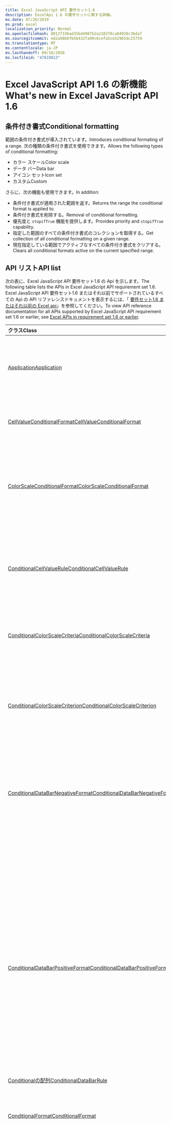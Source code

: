 ```yaml
---
title: Excel JavaScript API 要件セット1.6
description: ExcelApi 1.6 の要件セットに関する詳細。
ms.date: 07/26/2019
ms.prod: excel
localization_priority: Normal
ms.openlocfilehash: 88127336ad35bd498fb2a2102f8ca84928c3bdaf
ms.sourcegitcommit: ed2a98b6fb5b432fa99c6cefa5ce52965dc25759
ms.translationtype: MT
ms.contentlocale: ja-JP
ms.lasthandoff: 09/16/2020
ms.locfileid: "47819813"
---
```

# <a name="whats-new-in-excel-javascript-api-16"></a><span data-ttu-id="bd00e-103">Excel JavaScript API 1.6 の新機能</span><span class="sxs-lookup"><span data-stu-id="bd00e-103">What's new in Excel JavaScript API 1.6</span></span>

## <a name="conditional-formatting"></a><span data-ttu-id="bd00e-104">条件付き書式</span><span class="sxs-lookup"><span data-stu-id="bd00e-104">Conditional formatting</span></span>

<span data-ttu-id="bd00e-105">範囲の条件付き書式が導入されています。</span><span class="sxs-lookup"><span data-stu-id="bd00e-105">Introduces conditional formating of a range.</span></span> <span data-ttu-id="bd00e-106">次の種類の条件付き書式を使用できます。</span><span class="sxs-lookup"><span data-stu-id="bd00e-106">Allows the following types of conditional formatting:</span></span>

* <span data-ttu-id="bd00e-107">カラー スケール</span><span class="sxs-lookup"><span data-stu-id="bd00e-107">Color scale</span></span>
* <span data-ttu-id="bd00e-108">データ バー</span><span class="sxs-lookup"><span data-stu-id="bd00e-108">Data bar</span></span>
* <span data-ttu-id="bd00e-109">アイコン セット</span><span class="sxs-lookup"><span data-stu-id="bd00e-109">Icon set</span></span>
* <span data-ttu-id="bd00e-110">カスタム</span><span class="sxs-lookup"><span data-stu-id="bd00e-110">Custom</span></span>

<span data-ttu-id="bd00e-111">さらに、次の機能も使用できます。</span><span class="sxs-lookup"><span data-stu-id="bd00e-111">In addition:</span></span>

* <span data-ttu-id="bd00e-112">条件付き書式が適用された範囲を返す。</span><span class="sxs-lookup"><span data-stu-id="bd00e-112">Returns the range the conditional format is applied to.</span></span>
* <span data-ttu-id="bd00e-113">条件付き書式を削除する。</span><span class="sxs-lookup"><span data-stu-id="bd00e-113">Removal of conditional formatting.</span></span>
* <span data-ttu-id="bd00e-114">優先度と `stopifTrue` 機能を提供します。</span><span class="sxs-lookup"><span data-stu-id="bd00e-114">Provides priority and `stopifTrue` capability.</span></span>
* <span data-ttu-id="bd00e-115">指定した範囲のすべての条件付き書式のコレクションを取得する。</span><span class="sxs-lookup"><span data-stu-id="bd00e-115">Get collection of all conditional formatting on a given range.</span></span>
* <span data-ttu-id="bd00e-116">現在指定している範囲でアクティブなすべての条件付き書式をクリアする。</span><span class="sxs-lookup"><span data-stu-id="bd00e-116">Clears all conditional formats active on the current specified range.</span></span>

## <a name="api-list"></a><span data-ttu-id="bd00e-117">API リスト</span><span class="sxs-lookup"><span data-stu-id="bd00e-117">API list</span></span>

<span data-ttu-id="bd00e-118">次の表に、Excel JavaScript API 要件セット1.6 の Api を示します。</span><span class="sxs-lookup"><span data-stu-id="bd00e-118">The following table lists the APIs in Excel JavaScript API requirement set 1.6.</span></span> <span data-ttu-id="bd00e-119">Excel JavaScript API 要件セット1.6 またはそれ以前でサポートされているすべての Api の API リファレンスドキュメントを表示するには、「 [要件セット1.6 またはそれ以前の Excel api](/javascript/api/excel?view=excel-js-1.6&preserve-view=true)」を参照してください。</span><span class="sxs-lookup"><span data-stu-id="bd00e-119">To view API reference documentation for all APIs supported by Excel JavaScript API requirement set 1.6 or earlier, see [Excel APIs in requirement set 1.6 or earlier](/javascript/api/excel?view=excel-js-1.6&preserve-view=true).</span></span>

| <span data-ttu-id="bd00e-120">クラス</span><span class="sxs-lookup"><span data-stu-id="bd00e-120">Class</span></span> | <span data-ttu-id="bd00e-121">フィールド</span><span class="sxs-lookup"><span data-stu-id="bd00e-121">Fields</span></span> | <span data-ttu-id="bd00e-122">説明</span><span class="sxs-lookup"><span data-stu-id="bd00e-122">Description</span></span> |
|:---|:---|:---|
|[<span data-ttu-id="bd00e-123">Application</span><span class="sxs-lookup"><span data-stu-id="bd00e-123">Application</span></span>](/javascript/api/excel/excel.application)|[<span data-ttu-id="bd00e-124">suspendApiCalculationUntilNextSync()</span><span class="sxs-lookup"><span data-stu-id="bd00e-124">suspendApiCalculationUntilNextSync()</span></span>](/javascript/api/excel/excel.application#suspendapicalculationuntilnextsync--)|<span data-ttu-id="bd00e-p103">次の "context.sync()" が呼び出されるまで、計算を中断します。設定されると、依存関係が確実に伝達されるようにブックを再計算するのは開発者の責任です。</span><span class="sxs-lookup"><span data-stu-id="bd00e-p103">Suspends calculation until the next "context.sync()" is called. Once set, it is the developer's responsibility to re-calc the workbook, to ensure that any dependencies are propagated.</span></span>|
|[<span data-ttu-id="bd00e-127">CellValueConditionalFormat</span><span class="sxs-lookup"><span data-stu-id="bd00e-127">CellValueConditionalFormat</span></span>](/javascript/api/excel/excel.cellvalueconditionalformat)|[<span data-ttu-id="bd00e-128">format</span><span class="sxs-lookup"><span data-stu-id="bd00e-128">format</span></span>](/javascript/api/excel/excel.cellvalueconditionalformat#format)|<span data-ttu-id="bd00e-129">書式設定オブジェクトを返し、条件付き書式のフォント、塗りつぶし、罫線などのプロパティをカプセル化します。</span><span class="sxs-lookup"><span data-stu-id="bd00e-129">Returns a format object, encapsulating the conditional formats font, fill, borders, and other properties.</span></span>|
||[<span data-ttu-id="bd00e-130">除外</span><span class="sxs-lookup"><span data-stu-id="bd00e-130">rule</span></span>](/javascript/api/excel/excel.cellvalueconditionalformat#rule)|<span data-ttu-id="bd00e-131">この条件付き書式の Rule オブジェクトを表します。</span><span class="sxs-lookup"><span data-stu-id="bd00e-131">Represents the Rule object on this conditional format.</span></span>|
|[<span data-ttu-id="bd00e-132">ColorScaleConditionalFormat</span><span class="sxs-lookup"><span data-stu-id="bd00e-132">ColorScaleConditionalFormat</span></span>](/javascript/api/excel/excel.colorscaleconditionalformat)|[<span data-ttu-id="bd00e-133">criteria</span><span class="sxs-lookup"><span data-stu-id="bd00e-133">criteria</span></span>](/javascript/api/excel/excel.colorscaleconditionalformat#criteria)|<span data-ttu-id="bd00e-134">カラースケールの基準。</span><span class="sxs-lookup"><span data-stu-id="bd00e-134">The criteria of the color scale.</span></span> <span data-ttu-id="bd00e-135">2ポイントのカラースケールを使用している場合、中点はオプションです。</span><span class="sxs-lookup"><span data-stu-id="bd00e-135">Midpoint is optional when using a two point color scale.</span></span>|
||[<span data-ttu-id="bd00e-136">threeColorScale</span><span class="sxs-lookup"><span data-stu-id="bd00e-136">threeColorScale</span></span>](/javascript/api/excel/excel.colorscaleconditionalformat#threecolorscale)|<span data-ttu-id="bd00e-137">True の場合、カラースケールには3つのポイント (最小、中点、最大) が設定されます。それ以外の場合は、2つ (最小、最大) が設定されます。</span><span class="sxs-lookup"><span data-stu-id="bd00e-137">If true the color scale will have three points (minimum, midpoint, maximum), otherwise it will have two (minimum, maximum).</span></span>|
|[<span data-ttu-id="bd00e-138">ConditionalCellValueRule</span><span class="sxs-lookup"><span data-stu-id="bd00e-138">ConditionalCellValueRule</span></span>](/javascript/api/excel/excel.conditionalcellvaluerule)|[<span data-ttu-id="bd00e-139">formula1</span><span class="sxs-lookup"><span data-stu-id="bd00e-139">formula1</span></span>](/javascript/api/excel/excel.conditionalcellvaluerule#formula1)|<span data-ttu-id="bd00e-140">条件付き書式ルールを評価するために必要な場合、数式。</span><span class="sxs-lookup"><span data-stu-id="bd00e-140">The formula, if required, to evaluate the conditional format rule on.</span></span>|
||[<span data-ttu-id="bd00e-141">formula2</span><span class="sxs-lookup"><span data-stu-id="bd00e-141">formula2</span></span>](/javascript/api/excel/excel.conditionalcellvaluerule#formula2)|<span data-ttu-id="bd00e-142">条件付き書式ルールを評価するために必要な場合、数式。</span><span class="sxs-lookup"><span data-stu-id="bd00e-142">The formula, if required, to evaluate the conditional format rule on.</span></span>|
||[<span data-ttu-id="bd00e-143">operator</span><span class="sxs-lookup"><span data-stu-id="bd00e-143">operator</span></span>](/javascript/api/excel/excel.conditionalcellvaluerule#operator)|<span data-ttu-id="bd00e-144">テキスト条件付き書式の演算子を指定します。</span><span class="sxs-lookup"><span data-stu-id="bd00e-144">The operator of the text conditional format.</span></span>|
|[<span data-ttu-id="bd00e-145">ConditionalColorScaleCriteria</span><span class="sxs-lookup"><span data-stu-id="bd00e-145">ConditionalColorScaleCriteria</span></span>](/javascript/api/excel/excel.conditionalcolorscalecriteria)|[<span data-ttu-id="bd00e-146">maximum</span><span class="sxs-lookup"><span data-stu-id="bd00e-146">maximum</span></span>](/javascript/api/excel/excel.conditionalcolorscalecriteria#maximum)|<span data-ttu-id="bd00e-147">最大ポイントのカラー スケール条件。</span><span class="sxs-lookup"><span data-stu-id="bd00e-147">The maximum point Color Scale Criterion.</span></span>|
||[<span data-ttu-id="bd00e-148">地点</span><span class="sxs-lookup"><span data-stu-id="bd00e-148">midpoint</span></span>](/javascript/api/excel/excel.conditionalcolorscalecriteria#midpoint)|<span data-ttu-id="bd00e-149">カラー スケールが 3 色スケールの場合のカラー スケール条件の中間値。</span><span class="sxs-lookup"><span data-stu-id="bd00e-149">The midpoint Color Scale Criterion if the color scale is a 3-color scale.</span></span>|
||[<span data-ttu-id="bd00e-150">minimum</span><span class="sxs-lookup"><span data-stu-id="bd00e-150">minimum</span></span>](/javascript/api/excel/excel.conditionalcolorscalecriteria#minimum)|<span data-ttu-id="bd00e-151">最小ポイントのカラー スケール条件。</span><span class="sxs-lookup"><span data-stu-id="bd00e-151">The minimum point Color Scale Criterion.</span></span>|
|[<span data-ttu-id="bd00e-152">ConditionalColorScaleCriterion</span><span class="sxs-lookup"><span data-stu-id="bd00e-152">ConditionalColorScaleCriterion</span></span>](/javascript/api/excel/excel.conditionalcolorscalecriterion)|[<span data-ttu-id="bd00e-153">color</span><span class="sxs-lookup"><span data-stu-id="bd00e-153">color</span></span>](/javascript/api/excel/excel.conditionalcolorscalecriterion#color)|<span data-ttu-id="bd00e-154">色スケールの色を表す HTML カラーコード。</span><span class="sxs-lookup"><span data-stu-id="bd00e-154">HTML color code representation of the color scale color.</span></span> <span data-ttu-id="bd00e-155">例:</span><span class="sxs-lookup"><span data-stu-id="bd00e-155">E.g.</span></span> <span data-ttu-id="bd00e-156">#FF0000 は赤を表します。</span><span class="sxs-lookup"><span data-stu-id="bd00e-156">#FF0000 represents Red.</span></span>|
||[<span data-ttu-id="bd00e-157">formula</span><span class="sxs-lookup"><span data-stu-id="bd00e-157">formula</span></span>](/javascript/api/excel/excel.conditionalcolorscalecriterion#formula)|<span data-ttu-id="bd00e-158">数値、数式、(型が LowestValue の場合は) null。</span><span class="sxs-lookup"><span data-stu-id="bd00e-158">A number, a formula, or null (if Type is LowestValue).</span></span>|
||[<span data-ttu-id="bd00e-159">type</span><span class="sxs-lookup"><span data-stu-id="bd00e-159">type</span></span>](/javascript/api/excel/excel.conditionalcolorscalecriterion#type)|<span data-ttu-id="bd00e-160">条件式の基準となる条件式を指定します。</span><span class="sxs-lookup"><span data-stu-id="bd00e-160">What the criterion conditional formula should be based on.</span></span>|
|[<span data-ttu-id="bd00e-161">ConditionalDataBarNegativeFormat</span><span class="sxs-lookup"><span data-stu-id="bd00e-161">ConditionalDataBarNegativeFormat</span></span>](/javascript/api/excel/excel.conditionaldatabarnegativeformat)|[<span data-ttu-id="bd00e-162">borderColor</span><span class="sxs-lookup"><span data-stu-id="bd00e-162">borderColor</span></span>](/javascript/api/excel/excel.conditionaldatabarnegativeformat#bordercolor)|<span data-ttu-id="bd00e-163">枠線の色を表す HTML カラー コード。形式は #RRGGBB (例: "FFA500")、または名前付きの HTML 色 (例: "オレンジ") です。</span><span class="sxs-lookup"><span data-stu-id="bd00e-163">HTML color code representing the color of the border line, of the form #RRGGBB (e.g. "FFA500") or as a named HTML color (e.g. "orange").</span></span>|
||[<span data-ttu-id="bd00e-164">fillColor</span><span class="sxs-lookup"><span data-stu-id="bd00e-164">fillColor</span></span>](/javascript/api/excel/excel.conditionaldatabarnegativeformat#fillcolor)|<span data-ttu-id="bd00e-165">塗りつぶしの色を表す HTML カラー コード。#RRGGBB 形式 (例: "FFA500")、または名前付きの HTML 色 (例: "orange") として示されます。</span><span class="sxs-lookup"><span data-stu-id="bd00e-165">HTML color code representing the fill color, of the form #RRGGBB (e.g. "FFA500") or as a named HTML color (e.g. "orange").</span></span>|
||[<span data-ttu-id="bd00e-166">matchPositiveBorderColor</span><span class="sxs-lookup"><span data-stu-id="bd00e-166">matchPositiveBorderColor</span></span>](/javascript/api/excel/excel.conditionaldatabarnegativeformat#matchpositivebordercolor)|<span data-ttu-id="bd00e-167">負の DataBar に正の DataBar と同じ枠線の色があるかどうかを表すブール値。</span><span class="sxs-lookup"><span data-stu-id="bd00e-167">Boolean representation of whether or not the negative DataBar has the same border color as the positive DataBar.</span></span>|
||[<span data-ttu-id="bd00e-168">matchPositiveFillColor</span><span class="sxs-lookup"><span data-stu-id="bd00e-168">matchPositiveFillColor</span></span>](/javascript/api/excel/excel.conditionaldatabarnegativeformat#matchpositivefillcolor)|<span data-ttu-id="bd00e-169">負の DataBar に正の DataBar と同じ塗りつぶしの色があるかどうかを表すブール値。</span><span class="sxs-lookup"><span data-stu-id="bd00e-169">Boolean representation of whether or not the negative DataBar has the same fill color as the positive DataBar.</span></span>|
|[<span data-ttu-id="bd00e-170">ConditionalDataBarPositiveFormat</span><span class="sxs-lookup"><span data-stu-id="bd00e-170">ConditionalDataBarPositiveFormat</span></span>](/javascript/api/excel/excel.conditionaldatabarpositiveformat)|[<span data-ttu-id="bd00e-171">borderColor</span><span class="sxs-lookup"><span data-stu-id="bd00e-171">borderColor</span></span>](/javascript/api/excel/excel.conditionaldatabarpositiveformat#bordercolor)|<span data-ttu-id="bd00e-172">枠線の色を表す HTML カラー コード。形式は #RRGGBB (例: "FFA500")、または名前付きの HTML 色 (例: "オレンジ") です。</span><span class="sxs-lookup"><span data-stu-id="bd00e-172">HTML color code representing the color of the border line, of the form #RRGGBB (e.g. "FFA500") or as a named HTML color (e.g. "orange").</span></span>|
||[<span data-ttu-id="bd00e-173">fillColor</span><span class="sxs-lookup"><span data-stu-id="bd00e-173">fillColor</span></span>](/javascript/api/excel/excel.conditionaldatabarpositiveformat#fillcolor)|<span data-ttu-id="bd00e-174">塗りつぶしの色を表す HTML カラー コード。#RRGGBB 形式 (例: "FFA500")、または名前付きの HTML 色 (例: "orange") として示されます。</span><span class="sxs-lookup"><span data-stu-id="bd00e-174">HTML color code representing the fill color, of the form #RRGGBB (e.g. "FFA500") or as a named HTML color (e.g. "orange").</span></span>|
||[<span data-ttu-id="bd00e-175">gradientFill</span><span class="sxs-lookup"><span data-stu-id="bd00e-175">gradientFill</span></span>](/javascript/api/excel/excel.conditionaldatabarpositiveformat#gradientfill)|<span data-ttu-id="bd00e-176">DataBar のグラデーションの有無を表すブール値。</span><span class="sxs-lookup"><span data-stu-id="bd00e-176">Boolean representation of whether or not the DataBar has a gradient.</span></span>|
|[<span data-ttu-id="bd00e-177">Conditionalの配列</span><span class="sxs-lookup"><span data-stu-id="bd00e-177">ConditionalDataBarRule</span></span>](/javascript/api/excel/excel.conditionaldatabarrule)|[<span data-ttu-id="bd00e-178">formula</span><span class="sxs-lookup"><span data-stu-id="bd00e-178">formula</span></span>](/javascript/api/excel/excel.conditionaldatabarrule#formula)|<span data-ttu-id="bd00e-179">databar のルールを評価するために必要な場合、数式。</span><span class="sxs-lookup"><span data-stu-id="bd00e-179">The formula, if required, to evaluate the databar rule on.</span></span>|
||[<span data-ttu-id="bd00e-180">type</span><span class="sxs-lookup"><span data-stu-id="bd00e-180">type</span></span>](/javascript/api/excel/excel.conditionaldatabarrule#type)|<span data-ttu-id="bd00e-181">Databar のルールの種類。</span><span class="sxs-lookup"><span data-stu-id="bd00e-181">The type of rule for the databar.</span></span>|
|[<span data-ttu-id="bd00e-182">ConditionalFormat</span><span class="sxs-lookup"><span data-stu-id="bd00e-182">ConditionalFormat</span></span>](/javascript/api/excel/excel.conditionalformat)|[<span data-ttu-id="bd00e-183">delete()</span><span class="sxs-lookup"><span data-stu-id="bd00e-183">delete()</span></span>](/javascript/api/excel/excel.conditionalformat#delete--)|<span data-ttu-id="bd00e-184">この条件付き書式を削除します。</span><span class="sxs-lookup"><span data-stu-id="bd00e-184">Deletes this conditional format.</span></span>|
||[<span data-ttu-id="bd00e-185">getRange()</span><span class="sxs-lookup"><span data-stu-id="bd00e-185">getRange()</span></span>](/javascript/api/excel/excel.conditionalformat#getrange--)|<span data-ttu-id="bd00e-186">条件付き書式が適用された範囲を返す。</span><span class="sxs-lookup"><span data-stu-id="bd00e-186">Returns the range the conditonal format is applied to.</span></span> <span data-ttu-id="bd00e-187">複数の範囲に条件付き書式を適用すると、エラーがスローされます。</span><span class="sxs-lookup"><span data-stu-id="bd00e-187">Throws an error if the conditional format is applied to multiple ranges.</span></span> <span data-ttu-id="bd00e-188">読み取り専用です。</span><span class="sxs-lookup"><span data-stu-id="bd00e-188">Read-only.</span></span>|
||[<span data-ttu-id="bd00e-189">getRangeOrNullObject()</span><span class="sxs-lookup"><span data-stu-id="bd00e-189">getRangeOrNullObject()</span></span>](/javascript/api/excel/excel.conditionalformat#getrangeornullobject--)|<span data-ttu-id="bd00e-190">Conditonal 書式が適用される範囲を返します。または、複数の範囲に条件付き書式が適用されている場合は、null オブジェクトを返します。</span><span class="sxs-lookup"><span data-stu-id="bd00e-190">Returns the range the conditonal format is applied to, or a null object if the conditional format is applied to multiple ranges.</span></span> <span data-ttu-id="bd00e-191">読み取り専用です。</span><span class="sxs-lookup"><span data-stu-id="bd00e-191">Read-only.</span></span>|
||[<span data-ttu-id="bd00e-192">的</span><span class="sxs-lookup"><span data-stu-id="bd00e-192">priority</span></span>](/javascript/api/excel/excel.conditionalformat#priority)|<span data-ttu-id="bd00e-193">この条件付き書式が現在存在している条件付き書式コレクション内の優先度 (またはインデックス)。</span><span class="sxs-lookup"><span data-stu-id="bd00e-193">The priority (or index) within the conditional format collection that this conditional format currently exists in.</span></span> <span data-ttu-id="bd00e-194">これも変更する</span><span class="sxs-lookup"><span data-stu-id="bd00e-194">Changing this also</span></span>|
||[<span data-ttu-id="bd00e-195">cellValue</span><span class="sxs-lookup"><span data-stu-id="bd00e-195">cellValue</span></span>](/javascript/api/excel/excel.conditionalformat#cellvalue)|<span data-ttu-id="bd00e-196">現在の条件付き書式が CellValue 型の場合は、セル値の条件付き書式プロパティを返します。</span><span class="sxs-lookup"><span data-stu-id="bd00e-196">Returns the cell value conditional format properties if the current conditional format is a CellValue type.</span></span>|
||[<span data-ttu-id="bd00e-197">cellValueOrNullObject</span><span class="sxs-lookup"><span data-stu-id="bd00e-197">cellValueOrNullObject</span></span>](/javascript/api/excel/excel.conditionalformat#cellvalueornullobject)|<span data-ttu-id="bd00e-198">現在の条件付き書式が CellValue 型の場合は、セル値の条件付き書式プロパティを返します。</span><span class="sxs-lookup"><span data-stu-id="bd00e-198">Returns the cell value conditional format properties if the current conditional format is a CellValue type.</span></span>|
||[<span data-ttu-id="bd00e-199">colorScale</span><span class="sxs-lookup"><span data-stu-id="bd00e-199">colorScale</span></span>](/javascript/api/excel/excel.conditionalformat#colorscale)|<span data-ttu-id="bd00e-200">現在の条件付き書式が ColorScale 型の場合は、ColorScale 条件付き書式プロパティを返します。</span><span class="sxs-lookup"><span data-stu-id="bd00e-200">Returns the ColorScale conditional format properties if the current conditional format is an ColorScale type.</span></span> <span data-ttu-id="bd00e-201">読み取り専用です。</span><span class="sxs-lookup"><span data-stu-id="bd00e-201">Read-only.</span></span>|
||[<span data-ttu-id="bd00e-202">colorScaleOrNullObject</span><span class="sxs-lookup"><span data-stu-id="bd00e-202">colorScaleOrNullObject</span></span>](/javascript/api/excel/excel.conditionalformat#colorscaleornullobject)|<span data-ttu-id="bd00e-203">現在の条件付き書式が ColorScale 型の場合は、ColorScale 条件付き書式プロパティを返します。</span><span class="sxs-lookup"><span data-stu-id="bd00e-203">Returns the ColorScale conditional format properties if the current conditional format is an ColorScale type.</span></span> <span data-ttu-id="bd00e-204">読み取り専用です。</span><span class="sxs-lookup"><span data-stu-id="bd00e-204">Read-only.</span></span>|
||[<span data-ttu-id="bd00e-205">配色</span><span class="sxs-lookup"><span data-stu-id="bd00e-205">custom</span></span>](/javascript/api/excel/excel.conditionalformat#custom)|<span data-ttu-id="bd00e-206">現在の条件付き書式がカスタム型の場合は、カスタムの条件付き書式プロパティを返します。</span><span class="sxs-lookup"><span data-stu-id="bd00e-206">Returns the custom conditional format properties if the current conditional format is a custom type.</span></span> <span data-ttu-id="bd00e-207">読み取り専用です。</span><span class="sxs-lookup"><span data-stu-id="bd00e-207">Read-only.</span></span>|
||[<span data-ttu-id="bd00e-208">customOrNullObject</span><span class="sxs-lookup"><span data-stu-id="bd00e-208">customOrNullObject</span></span>](/javascript/api/excel/excel.conditionalformat#customornullobject)|<span data-ttu-id="bd00e-209">現在の条件付き書式がカスタム型の場合は、カスタムの条件付き書式プロパティを返します。</span><span class="sxs-lookup"><span data-stu-id="bd00e-209">Returns the custom conditional format properties if the current conditional format is a custom type.</span></span> <span data-ttu-id="bd00e-210">読み取り専用です。</span><span class="sxs-lookup"><span data-stu-id="bd00e-210">Read-only.</span></span>|
||[<span data-ttu-id="bd00e-211">dataBar</span><span class="sxs-lookup"><span data-stu-id="bd00e-211">dataBar</span></span>](/javascript/api/excel/excel.conditionalformat#databar)|<span data-ttu-id="bd00e-212">現在の条件付き書式がデータバーの場合、データバーのプロパティを返します。</span><span class="sxs-lookup"><span data-stu-id="bd00e-212">Returns the data bar properties if the current conditional format is a data bar.</span></span> <span data-ttu-id="bd00e-213">読み取り専用です。</span><span class="sxs-lookup"><span data-stu-id="bd00e-213">Read-only.</span></span>|
||[<span data-ttu-id="bd00e-214">dataBarOrNullObject</span><span class="sxs-lookup"><span data-stu-id="bd00e-214">dataBarOrNullObject</span></span>](/javascript/api/excel/excel.conditionalformat#databarornullobject)|<span data-ttu-id="bd00e-215">現在の条件付き書式がデータバーの場合、データバーのプロパティを返します。</span><span class="sxs-lookup"><span data-stu-id="bd00e-215">Returns the data bar properties if the current conditional format is a data bar.</span></span> <span data-ttu-id="bd00e-216">読み取り専用です。</span><span class="sxs-lookup"><span data-stu-id="bd00e-216">Read-only.</span></span>|
||[<span data-ttu-id="bd00e-217">iconSet</span><span class="sxs-lookup"><span data-stu-id="bd00e-217">iconSet</span></span>](/javascript/api/excel/excel.conditionalformat#iconset)|<span data-ttu-id="bd00e-218">現在の条件付き書式が IconSet 型の場合は、IconSet 条件付き書式プロパティを返します。</span><span class="sxs-lookup"><span data-stu-id="bd00e-218">Returns the IconSet conditional format properties if the current conditional format is an IconSet type.</span></span> <span data-ttu-id="bd00e-219">読み取り専用です。</span><span class="sxs-lookup"><span data-stu-id="bd00e-219">Read-only.</span></span>|
||[<span data-ttu-id="bd00e-220">iconSetOrNullObject</span><span class="sxs-lookup"><span data-stu-id="bd00e-220">iconSetOrNullObject</span></span>](/javascript/api/excel/excel.conditionalformat#iconsetornullobject)|<span data-ttu-id="bd00e-221">現在の条件付き書式が IconSet 型の場合は、IconSet 条件付き書式プロパティを返します。</span><span class="sxs-lookup"><span data-stu-id="bd00e-221">Returns the IconSet conditional format properties if the current conditional format is an IconSet type.</span></span> <span data-ttu-id="bd00e-222">読み取り専用です。</span><span class="sxs-lookup"><span data-stu-id="bd00e-222">Read-only.</span></span>|
||[<span data-ttu-id="bd00e-223">id</span><span class="sxs-lookup"><span data-stu-id="bd00e-223">id</span></span>](/javascript/api/excel/excel.conditionalformat#id)|<span data-ttu-id="bd00e-224">現在の ConditionalFormatCollection 内での条件付き書式の優先順位。</span><span class="sxs-lookup"><span data-stu-id="bd00e-224">The Priority of the Conditional Format within the current ConditionalFormatCollection.</span></span> <span data-ttu-id="bd00e-225">読み取り専用です。</span><span class="sxs-lookup"><span data-stu-id="bd00e-225">Read-only.</span></span>|
||[<span data-ttu-id="bd00e-226">3-d</span><span class="sxs-lookup"><span data-stu-id="bd00e-226">preset</span></span>](/javascript/api/excel/excel.conditionalformat#preset)|<span data-ttu-id="bd00e-227">事前設定の条件の条件付き書式を返します。</span><span class="sxs-lookup"><span data-stu-id="bd00e-227">Returns the preset criteria conditional format.</span></span> <span data-ttu-id="bd00e-228">詳細については、「PresetCriteriaConditionalFormat」を参照してください。</span><span class="sxs-lookup"><span data-stu-id="bd00e-228">See Excel.PresetCriteriaConditionalFormat for more details.</span></span>|
||[<span data-ttu-id="bd00e-229">presetOrNullObject</span><span class="sxs-lookup"><span data-stu-id="bd00e-229">presetOrNullObject</span></span>](/javascript/api/excel/excel.conditionalformat#presetornullobject)|<span data-ttu-id="bd00e-230">事前設定の条件の条件付き書式を返します。</span><span class="sxs-lookup"><span data-stu-id="bd00e-230">Returns the preset criteria conditional format.</span></span> <span data-ttu-id="bd00e-231">詳細については、「PresetCriteriaConditionalFormat」を参照してください。</span><span class="sxs-lookup"><span data-stu-id="bd00e-231">See Excel.PresetCriteriaConditionalFormat for more details.</span></span>|
||[<span data-ttu-id="bd00e-232">textComparison</span><span class="sxs-lookup"><span data-stu-id="bd00e-232">textComparison</span></span>](/javascript/api/excel/excel.conditionalformat#textcomparison)|<span data-ttu-id="bd00e-233">現在の条件付き書式がテキスト型の場合、特定のテキスト条件付き書式プロパティを返します。</span><span class="sxs-lookup"><span data-stu-id="bd00e-233">Returns the specific text conditional format properties if the current conditional format is a text type.</span></span>|
||[<span data-ttu-id="bd00e-234">textComparisonOrNullObject</span><span class="sxs-lookup"><span data-stu-id="bd00e-234">textComparisonOrNullObject</span></span>](/javascript/api/excel/excel.conditionalformat#textcomparisonornullobject)|<span data-ttu-id="bd00e-235">現在の条件付き書式がテキスト型の場合、特定のテキスト条件付き書式プロパティを返します。</span><span class="sxs-lookup"><span data-stu-id="bd00e-235">Returns the specific text conditional format properties if the current conditional format is a text type.</span></span>|
||[<span data-ttu-id="bd00e-236">topBottom</span><span class="sxs-lookup"><span data-stu-id="bd00e-236">topBottom</span></span>](/javascript/api/excel/excel.conditionalformat#topbottom)|<span data-ttu-id="bd00e-237">現在の条件付き書式が TopBottom 型の場合、上位/下位条件付き書式プロパティを返します。</span><span class="sxs-lookup"><span data-stu-id="bd00e-237">Returns the Top/Bottom conditional format properties if the current conditional format is an TopBottom type.</span></span>|
||[<span data-ttu-id="bd00e-238">topBottomOrNullObject</span><span class="sxs-lookup"><span data-stu-id="bd00e-238">topBottomOrNullObject</span></span>](/javascript/api/excel/excel.conditionalformat#topbottomornullobject)|<span data-ttu-id="bd00e-239">現在の条件付き書式が TopBottom 型の場合、上位/下位条件付き書式プロパティを返します。</span><span class="sxs-lookup"><span data-stu-id="bd00e-239">Returns the Top/Bottom conditional format properties if the current conditional format is an TopBottom type.</span></span>|
||[<span data-ttu-id="bd00e-240">type</span><span class="sxs-lookup"><span data-stu-id="bd00e-240">type</span></span>](/javascript/api/excel/excel.conditionalformat#type)|<span data-ttu-id="bd00e-241">条件付き書式の種類を指定します。</span><span class="sxs-lookup"><span data-stu-id="bd00e-241">A type of conditional format.</span></span> <span data-ttu-id="bd00e-242">一度に設定できるのは1つだけです。</span><span class="sxs-lookup"><span data-stu-id="bd00e-242">Only one can be set at a time.</span></span> <span data-ttu-id="bd00e-243">読み取り専用です。</span><span class="sxs-lookup"><span data-stu-id="bd00e-243">Read-only.</span></span>|
||[<span data-ttu-id="bd00e-244">stopIfTrue</span><span class="sxs-lookup"><span data-stu-id="bd00e-244">stopIfTrue</span></span>](/javascript/api/excel/excel.conditionalformat#stopiftrue)|<span data-ttu-id="bd00e-245">この条件付き書式の条件が満たされた場合、優先順位の低い書式はそのセルに影響を及ぼしません。</span><span class="sxs-lookup"><span data-stu-id="bd00e-245">If the conditions of this conditional format are met, no lower-priority formats shall take effect on that cell.</span></span>|
|[<span data-ttu-id="bd00e-246">ConditionalFormatCollection</span><span class="sxs-lookup"><span data-stu-id="bd00e-246">ConditionalFormatCollection</span></span>](/javascript/api/excel/excel.conditionalformatcollection)|[<span data-ttu-id="bd00e-247">追加 (種類: ConditionalFormatType)</span><span class="sxs-lookup"><span data-stu-id="bd00e-247">add(type: Excel.ConditionalFormatType)</span></span>](/javascript/api/excel/excel.conditionalformatcollection#add-type-)|<span data-ttu-id="bd00e-248">新しい条件付き書式をコレクションの先頭/最上位の優先度に追加します。</span><span class="sxs-lookup"><span data-stu-id="bd00e-248">Adds a new conditional format to the collection at the first/top priority.</span></span>|
||[<span data-ttu-id="bd00e-249">clearAll ()</span><span class="sxs-lookup"><span data-stu-id="bd00e-249">clearAll()</span></span>](/javascript/api/excel/excel.conditionalformatcollection#clearall--)|<span data-ttu-id="bd00e-250">現在指定している範囲でアクティブなすべての条件付き書式をクリアする。</span><span class="sxs-lookup"><span data-stu-id="bd00e-250">Clears all conditional formats active on the current specified range.</span></span>|
||[<span data-ttu-id="bd00e-251">getCount()</span><span class="sxs-lookup"><span data-stu-id="bd00e-251">getCount()</span></span>](/javascript/api/excel/excel.conditionalformatcollection#getcount--)|<span data-ttu-id="bd00e-252">ブック内の条件付き書式の数を返します。</span><span class="sxs-lookup"><span data-stu-id="bd00e-252">Returns the number of conditional formats in the workbook.</span></span> <span data-ttu-id="bd00e-253">読み取り専用です。</span><span class="sxs-lookup"><span data-stu-id="bd00e-253">Read-only.</span></span>|
||[<span data-ttu-id="bd00e-254">getItem(id: string)</span><span class="sxs-lookup"><span data-stu-id="bd00e-254">getItem(id: string)</span></span>](/javascript/api/excel/excel.conditionalformatcollection#getitem-id-)|<span data-ttu-id="bd00e-255">指定された ID に対応する条件付き書式を返します。</span><span class="sxs-lookup"><span data-stu-id="bd00e-255">Returns a conditional format for the given ID.</span></span>|
||[<span data-ttu-id="bd00e-256">getItemAt(index: number)</span><span class="sxs-lookup"><span data-stu-id="bd00e-256">getItemAt(index: number)</span></span>](/javascript/api/excel/excel.conditionalformatcollection#getitemat-index-)|<span data-ttu-id="bd00e-257">指定されたインデックスに条件付き書式を返します。</span><span class="sxs-lookup"><span data-stu-id="bd00e-257">Returns a conditional format at the given index.</span></span>|
||[<span data-ttu-id="bd00e-258">items</span><span class="sxs-lookup"><span data-stu-id="bd00e-258">items</span></span>](/javascript/api/excel/excel.conditionalformatcollection#items)|<span data-ttu-id="bd00e-259">このコレクション内に読み込まれた子アイテムを取得します。</span><span class="sxs-lookup"><span data-stu-id="bd00e-259">Gets the loaded child items in this collection.</span></span>|
|[<span data-ttu-id="bd00e-260">ConditionalFormatRule</span><span class="sxs-lookup"><span data-stu-id="bd00e-260">ConditionalFormatRule</span></span>](/javascript/api/excel/excel.conditionalformatrule)|[<span data-ttu-id="bd00e-261">formula</span><span class="sxs-lookup"><span data-stu-id="bd00e-261">formula</span></span>](/javascript/api/excel/excel.conditionalformatrule#formula)|<span data-ttu-id="bd00e-262">条件付き書式ルールを評価するために必要な場合、数式。</span><span class="sxs-lookup"><span data-stu-id="bd00e-262">The formula, if required, to evaluate the conditional format rule on.</span></span>|
||[<span data-ttu-id="bd00e-263">formulaLocal</span><span class="sxs-lookup"><span data-stu-id="bd00e-263">formulaLocal</span></span>](/javascript/api/excel/excel.conditionalformatrule#formulalocal)|<span data-ttu-id="bd00e-264">ユーザーの言語で条件付き書式ルールを評価するために必要な場合、数式。</span><span class="sxs-lookup"><span data-stu-id="bd00e-264">The formula, if required, to evaluate the conditional format rule on in the user's language.</span></span>|
||[<span data-ttu-id="bd00e-265">formulaR1C1</span><span class="sxs-lookup"><span data-stu-id="bd00e-265">formulaR1C1</span></span>](/javascript/api/excel/excel.conditionalformatrule#formular1c1)|<span data-ttu-id="bd00e-266">R1C1 形式の表記法で条件付き書式ルールを評価するために必要な場合、数式。</span><span class="sxs-lookup"><span data-stu-id="bd00e-266">The formula, if required, to evaluate the conditional format rule on in R1C1-style notation.</span></span>|
|[<span data-ttu-id="bd00e-267">ConditionalIconCriterion</span><span class="sxs-lookup"><span data-stu-id="bd00e-267">ConditionalIconCriterion</span></span>](/javascript/api/excel/excel.conditionaliconcriterion)|[<span data-ttu-id="bd00e-268">customIcon</span><span class="sxs-lookup"><span data-stu-id="bd00e-268">customIcon</span></span>](/javascript/api/excel/excel.conditionaliconcriterion#customicon)|<span data-ttu-id="bd00e-269">既定の IconSet と異なる場合は現在の条件のカスタム アイコン、そうでない場合は null が返されます。</span><span class="sxs-lookup"><span data-stu-id="bd00e-269">The custom icon for the current criterion if different from the default IconSet, else null will be returned.</span></span>|
||[<span data-ttu-id="bd00e-270">formula</span><span class="sxs-lookup"><span data-stu-id="bd00e-270">formula</span></span>](/javascript/api/excel/excel.conditionaliconcriterion#formula)|<span data-ttu-id="bd00e-271">種類によっては数値または数式。</span><span class="sxs-lookup"><span data-stu-id="bd00e-271">A number or a formula depending on the type.</span></span>|
||[<span data-ttu-id="bd00e-272">operator</span><span class="sxs-lookup"><span data-stu-id="bd00e-272">operator</span></span>](/javascript/api/excel/excel.conditionaliconcriterion#operator)|<span data-ttu-id="bd00e-273">アイコンの条件付き書式のルールの種類ごとに、GreaterThan または GreaterThanOrEqual。</span><span class="sxs-lookup"><span data-stu-id="bd00e-273">GreaterThan or GreaterThanOrEqual for each of the rule type for the Icon conditional format.</span></span>|
||[<span data-ttu-id="bd00e-274">type</span><span class="sxs-lookup"><span data-stu-id="bd00e-274">type</span></span>](/javascript/api/excel/excel.conditionaliconcriterion#type)|<span data-ttu-id="bd00e-275">アイコンの条件式は次のものに基づいています。</span><span class="sxs-lookup"><span data-stu-id="bd00e-275">What the icon conditional formula should be based on.</span></span>|
|[<span data-ttu-id="bd00e-276">ConditionalPresetCriteriaRule</span><span class="sxs-lookup"><span data-stu-id="bd00e-276">ConditionalPresetCriteriaRule</span></span>](/javascript/api/excel/excel.conditionalpresetcriteriarule)|[<span data-ttu-id="bd00e-277">条件</span><span class="sxs-lookup"><span data-stu-id="bd00e-277">criterion</span></span>](/javascript/api/excel/excel.conditionalpresetcriteriarule#criterion)|<span data-ttu-id="bd00e-278">条件付き書式の条件を指定します。</span><span class="sxs-lookup"><span data-stu-id="bd00e-278">The criterion of the conditional format.</span></span>|
|[<span data-ttu-id="bd00e-279">ConditionalRangeBorder</span><span class="sxs-lookup"><span data-stu-id="bd00e-279">ConditionalRangeBorder</span></span>](/javascript/api/excel/excel.conditionalrangeborder)|[<span data-ttu-id="bd00e-280">color</span><span class="sxs-lookup"><span data-stu-id="bd00e-280">color</span></span>](/javascript/api/excel/excel.conditionalrangeborder#color)|<span data-ttu-id="bd00e-281">枠線の色を表す HTML カラー コード。形式は #RRGGBB (例: "FFA500")、または名前付きの HTML 色 (例: "オレンジ") です。</span><span class="sxs-lookup"><span data-stu-id="bd00e-281">HTML color code representing the color of the border line, of the form #RRGGBB (e.g. "FFA500") or as a named HTML color (e.g. "orange").</span></span>|
||[<span data-ttu-id="bd00e-282">sideIndex</span><span class="sxs-lookup"><span data-stu-id="bd00e-282">sideIndex</span></span>](/javascript/api/excel/excel.conditionalrangeborder#sideindex)|<span data-ttu-id="bd00e-283">罫線の特定の辺を表す定数値。</span><span class="sxs-lookup"><span data-stu-id="bd00e-283">Constant value that indicates the specific side of the border.</span></span> <span data-ttu-id="bd00e-284">詳細については、「Excel の ConditionalRangeBorderIndex」を参照してください。</span><span class="sxs-lookup"><span data-stu-id="bd00e-284">See Excel.ConditionalRangeBorderIndex for details.</span></span> <span data-ttu-id="bd00e-285">読み取り専用です。</span><span class="sxs-lookup"><span data-stu-id="bd00e-285">Read-only.</span></span>|
||[<span data-ttu-id="bd00e-286">style</span><span class="sxs-lookup"><span data-stu-id="bd00e-286">style</span></span>](/javascript/api/excel/excel.conditionalrangeborder#style)|<span data-ttu-id="bd00e-287">罫線の線スタイルを指定する、線スタイル定数のいずれか 1 つ。</span><span class="sxs-lookup"><span data-stu-id="bd00e-287">One of the constants of line style specifying the line style for the border.</span></span> <span data-ttu-id="bd00e-288">詳細については、「Excel BorderLineStyle」を参照してください。</span><span class="sxs-lookup"><span data-stu-id="bd00e-288">See Excel.BorderLineStyle for details.</span></span>|
|[<span data-ttu-id="bd00e-289">ConditionalRangeBorderCollection</span><span class="sxs-lookup"><span data-stu-id="bd00e-289">ConditionalRangeBorderCollection</span></span>](/javascript/api/excel/excel.conditionalrangebordercollection)|[<span data-ttu-id="bd00e-290">getItem (index: Excel. ConditionalRangeBorderIndex)</span><span class="sxs-lookup"><span data-stu-id="bd00e-290">getItem(index: Excel.ConditionalRangeBorderIndex)</span></span>](/javascript/api/excel/excel.conditionalrangebordercollection#getitem-index-)|<span data-ttu-id="bd00e-291">オブジェクトの名前を使用して、境界線オブジェクトを取得します。</span><span class="sxs-lookup"><span data-stu-id="bd00e-291">Gets a border object using its name.</span></span>|
||[<span data-ttu-id="bd00e-292">getItemAt(index: number)</span><span class="sxs-lookup"><span data-stu-id="bd00e-292">getItemAt(index: number)</span></span>](/javascript/api/excel/excel.conditionalrangebordercollection#getitemat-index-)|<span data-ttu-id="bd00e-293">オブジェクトのインデックスを使用して、境界線オブジェクトを取得します。</span><span class="sxs-lookup"><span data-stu-id="bd00e-293">Gets a border object using its index.</span></span>|
||[<span data-ttu-id="bd00e-294">bottom</span><span class="sxs-lookup"><span data-stu-id="bd00e-294">bottom</span></span>](/javascript/api/excel/excel.conditionalrangebordercollection#bottom)|<span data-ttu-id="bd00e-295">下罫線を取得します。</span><span class="sxs-lookup"><span data-stu-id="bd00e-295">Gets the bottom border.</span></span> <span data-ttu-id="bd00e-296">読み取り専用です。</span><span class="sxs-lookup"><span data-stu-id="bd00e-296">Read-only.</span></span>|
||[<span data-ttu-id="bd00e-297">count</span><span class="sxs-lookup"><span data-stu-id="bd00e-297">count</span></span>](/javascript/api/excel/excel.conditionalrangebordercollection#count)|<span data-ttu-id="bd00e-298">コレクションに含まれる境界線オブジェクトの数。</span><span class="sxs-lookup"><span data-stu-id="bd00e-298">Number of border objects in the collection.</span></span> <span data-ttu-id="bd00e-299">読み取り専用です。</span><span class="sxs-lookup"><span data-stu-id="bd00e-299">Read-only.</span></span>|
||[<span data-ttu-id="bd00e-300">items</span><span class="sxs-lookup"><span data-stu-id="bd00e-300">items</span></span>](/javascript/api/excel/excel.conditionalrangebordercollection#items)|<span data-ttu-id="bd00e-301">このコレクション内に読み込まれた子アイテムを取得します。</span><span class="sxs-lookup"><span data-stu-id="bd00e-301">Gets the loaded child items in this collection.</span></span>|
||[<span data-ttu-id="bd00e-302">left</span><span class="sxs-lookup"><span data-stu-id="bd00e-302">left</span></span>](/javascript/api/excel/excel.conditionalrangebordercollection#left)|<span data-ttu-id="bd00e-303">左罫線を取得します。</span><span class="sxs-lookup"><span data-stu-id="bd00e-303">Gets the left border.</span></span> <span data-ttu-id="bd00e-304">読み取り専用です。</span><span class="sxs-lookup"><span data-stu-id="bd00e-304">Read-only.</span></span>|
||[<span data-ttu-id="bd00e-305">right</span><span class="sxs-lookup"><span data-stu-id="bd00e-305">right</span></span>](/javascript/api/excel/excel.conditionalrangebordercollection#right)|<span data-ttu-id="bd00e-306">右罫線を取得します。</span><span class="sxs-lookup"><span data-stu-id="bd00e-306">Gets the right border.</span></span> <span data-ttu-id="bd00e-307">読み取り専用です。</span><span class="sxs-lookup"><span data-stu-id="bd00e-307">Read-only.</span></span>|
||[<span data-ttu-id="bd00e-308">top</span><span class="sxs-lookup"><span data-stu-id="bd00e-308">top</span></span>](/javascript/api/excel/excel.conditionalrangebordercollection#top)|<span data-ttu-id="bd00e-309">上罫線を取得します。</span><span class="sxs-lookup"><span data-stu-id="bd00e-309">Gets the top border.</span></span> <span data-ttu-id="bd00e-310">読み取り専用です。</span><span class="sxs-lookup"><span data-stu-id="bd00e-310">Read-only.</span></span>|
|[<span data-ttu-id="bd00e-311">ConditionalRangeFill</span><span class="sxs-lookup"><span data-stu-id="bd00e-311">ConditionalRangeFill</span></span>](/javascript/api/excel/excel.conditionalrangefill)|[<span data-ttu-id="bd00e-312">clear()</span><span class="sxs-lookup"><span data-stu-id="bd00e-312">clear()</span></span>](/javascript/api/excel/excel.conditionalrangefill#clear--)|<span data-ttu-id="bd00e-313">塗りつぶしをリセットします。</span><span class="sxs-lookup"><span data-stu-id="bd00e-313">Resets the fill.</span></span>|
||[<span data-ttu-id="bd00e-314">color</span><span class="sxs-lookup"><span data-stu-id="bd00e-314">color</span></span>](/javascript/api/excel/excel.conditionalrangefill#color)|<span data-ttu-id="bd00e-315">塗りつぶしの色を表す HTML カラー コード。#RRGGBB 形式 (例: "FFA500")、または名前付きの HTML 色 (例: "orange") として示されます。</span><span class="sxs-lookup"><span data-stu-id="bd00e-315">HTML color code representing the color of the fill, of the form #RRGGBB (e.g. "FFA500") or as a named HTML color (e.g. "orange").</span></span>|
|[<span data-ttu-id="bd00e-316">ConditionalRangeFont</span><span class="sxs-lookup"><span data-stu-id="bd00e-316">ConditionalRangeFont</span></span>](/javascript/api/excel/excel.conditionalrangefont)|[<span data-ttu-id="bd00e-317">bold</span><span class="sxs-lookup"><span data-stu-id="bd00e-317">bold</span></span>](/javascript/api/excel/excel.conditionalrangefont#bold)|<span data-ttu-id="bd00e-318">フォントの太字の状態を表します。</span><span class="sxs-lookup"><span data-stu-id="bd00e-318">Represents the bold status of font.</span></span>|
||[<span data-ttu-id="bd00e-319">clear()</span><span class="sxs-lookup"><span data-stu-id="bd00e-319">clear()</span></span>](/javascript/api/excel/excel.conditionalrangefont#clear--)|<span data-ttu-id="bd00e-320">フォントの書式設定をリセットします。</span><span class="sxs-lookup"><span data-stu-id="bd00e-320">Resets the font formats.</span></span>|
||[<span data-ttu-id="bd00e-321">color</span><span class="sxs-lookup"><span data-stu-id="bd00e-321">color</span></span>](/javascript/api/excel/excel.conditionalrangefont#color)|<span data-ttu-id="bd00e-322">テキストの色の HTML カラー コード表記。</span><span class="sxs-lookup"><span data-stu-id="bd00e-322">HTML color code representation of the text color.</span></span> <span data-ttu-id="bd00e-323">例:</span><span class="sxs-lookup"><span data-stu-id="bd00e-323">E.g.</span></span> <span data-ttu-id="bd00e-324">#FF0000 は赤を表します。</span><span class="sxs-lookup"><span data-stu-id="bd00e-324">#FF0000 represents Red.</span></span>|
||[<span data-ttu-id="bd00e-325">italic</span><span class="sxs-lookup"><span data-stu-id="bd00e-325">italic</span></span>](/javascript/api/excel/excel.conditionalrangefont#italic)|<span data-ttu-id="bd00e-326">フォントの斜体の状態を表します。</span><span class="sxs-lookup"><span data-stu-id="bd00e-326">Represents the italic status of the font.</span></span>|
||[<span data-ttu-id="bd00e-327">strikethrough</span><span class="sxs-lookup"><span data-stu-id="bd00e-327">strikethrough</span></span>](/javascript/api/excel/excel.conditionalrangefont#strikethrough)|<span data-ttu-id="bd00e-328">フォントの取り消し線の状態を表します。</span><span class="sxs-lookup"><span data-stu-id="bd00e-328">Represents the strikethrough status of the font.</span></span>|
||[<span data-ttu-id="bd00e-329">underline</span><span class="sxs-lookup"><span data-stu-id="bd00e-329">underline</span></span>](/javascript/api/excel/excel.conditionalrangefont#underline)|<span data-ttu-id="bd00e-330">フォントに適用する下線の種類。</span><span class="sxs-lookup"><span data-stu-id="bd00e-330">Type of underline applied to the font.</span></span> <span data-ttu-id="bd00e-331">詳細については、「Excel の Conditionalrangefont過小認識」を参照してください。</span><span class="sxs-lookup"><span data-stu-id="bd00e-331">See Excel.ConditionalRangeFontUnderlineStyle for details.</span></span>|
|[<span data-ttu-id="bd00e-332">ConditionalRangeFormat</span><span class="sxs-lookup"><span data-stu-id="bd00e-332">ConditionalRangeFormat</span></span>](/javascript/api/excel/excel.conditionalrangeformat)|[<span data-ttu-id="bd00e-333">numberFormat</span><span class="sxs-lookup"><span data-stu-id="bd00e-333">numberFormat</span></span>](/javascript/api/excel/excel.conditionalrangeformat#numberformat)|<span data-ttu-id="bd00e-334">指定された範囲の Excel の数値書式コードを表します。</span><span class="sxs-lookup"><span data-stu-id="bd00e-334">Represents Excel's number format code for the given range.</span></span> <span data-ttu-id="bd00e-335">Null が渡された場合はクリアされます。</span><span class="sxs-lookup"><span data-stu-id="bd00e-335">Cleared if null is passed in.</span></span>|
||[<span data-ttu-id="bd00e-336">borders</span><span class="sxs-lookup"><span data-stu-id="bd00e-336">borders</span></span>](/javascript/api/excel/excel.conditionalrangeformat#borders)|<span data-ttu-id="bd00e-337">条件付き書式の範囲全体に適用される border オブジェクトのコレクションです。</span><span class="sxs-lookup"><span data-stu-id="bd00e-337">Collection of border objects that apply to the overall conditional format range.</span></span> <span data-ttu-id="bd00e-338">読み取り専用です。</span><span class="sxs-lookup"><span data-stu-id="bd00e-338">Read-only.</span></span>|
||[<span data-ttu-id="bd00e-339">fill</span><span class="sxs-lookup"><span data-stu-id="bd00e-339">fill</span></span>](/javascript/api/excel/excel.conditionalrangeformat#fill)|<span data-ttu-id="bd00e-340">条件付き書式の範囲全体で定義される fill オブジェクトを返します。</span><span class="sxs-lookup"><span data-stu-id="bd00e-340">Returns the fill object defined on the overall conditional format range.</span></span> <span data-ttu-id="bd00e-341">読み取り専用です。</span><span class="sxs-lookup"><span data-stu-id="bd00e-341">Read-only.</span></span>|
||[<span data-ttu-id="bd00e-342">font</span><span class="sxs-lookup"><span data-stu-id="bd00e-342">font</span></span>](/javascript/api/excel/excel.conditionalrangeformat#font)|<span data-ttu-id="bd00e-343">条件付き書式の範囲全体で定義される font オブジェクトを返します。</span><span class="sxs-lookup"><span data-stu-id="bd00e-343">Returns the font object defined on the overall conditional format range.</span></span> <span data-ttu-id="bd00e-344">読み取り専用です。</span><span class="sxs-lookup"><span data-stu-id="bd00e-344">Read-only.</span></span>|
|[<span data-ttu-id="bd00e-345">ConditionalTextComparisonRule</span><span class="sxs-lookup"><span data-stu-id="bd00e-345">ConditionalTextComparisonRule</span></span>](/javascript/api/excel/excel.conditionaltextcomparisonrule)|[<span data-ttu-id="bd00e-346">operator</span><span class="sxs-lookup"><span data-stu-id="bd00e-346">operator</span></span>](/javascript/api/excel/excel.conditionaltextcomparisonrule#operator)|<span data-ttu-id="bd00e-347">テキスト条件付き書式の演算子を指定します。</span><span class="sxs-lookup"><span data-stu-id="bd00e-347">The operator of the text conditional format.</span></span>|
||[<span data-ttu-id="bd00e-348">text</span><span class="sxs-lookup"><span data-stu-id="bd00e-348">text</span></span>](/javascript/api/excel/excel.conditionaltextcomparisonrule#text)|<span data-ttu-id="bd00e-349">条件付き書式のテキスト値。</span><span class="sxs-lookup"><span data-stu-id="bd00e-349">The Text value of conditional format.</span></span>|
|[<span data-ttu-id="bd00e-350">ConditionalTopBottomRule</span><span class="sxs-lookup"><span data-stu-id="bd00e-350">ConditionalTopBottomRule</span></span>](/javascript/api/excel/excel.conditionaltopbottomrule)|[<span data-ttu-id="bd00e-351">Rank</span><span class="sxs-lookup"><span data-stu-id="bd00e-351">rank</span></span>](/javascript/api/excel/excel.conditionaltopbottomrule#rank)|<span data-ttu-id="bd00e-352">数値のランクに対する 1 から 1000、またはパーセントのランクに対する 1 から 100 のランク。</span><span class="sxs-lookup"><span data-stu-id="bd00e-352">The rank between 1 and 1000 for numeric ranks or 1 and 100 for percent ranks.</span></span>|
||[<span data-ttu-id="bd00e-353">type</span><span class="sxs-lookup"><span data-stu-id="bd00e-353">type</span></span>](/javascript/api/excel/excel.conditionaltopbottomrule#type)|<span data-ttu-id="bd00e-354">上位または下位のランクに基づいて値を書式設定します。</span><span class="sxs-lookup"><span data-stu-id="bd00e-354">Format values based on the top or bottom rank.</span></span>|
|[<span data-ttu-id="bd00e-355">CustomConditionalFormat</span><span class="sxs-lookup"><span data-stu-id="bd00e-355">CustomConditionalFormat</span></span>](/javascript/api/excel/excel.customconditionalformat)|[<span data-ttu-id="bd00e-356">format</span><span class="sxs-lookup"><span data-stu-id="bd00e-356">format</span></span>](/javascript/api/excel/excel.customconditionalformat#format)|<span data-ttu-id="bd00e-357">書式設定オブジェクトを返し、条件付き書式のフォント、塗りつぶし、罫線などのプロパティをカプセル化します。</span><span class="sxs-lookup"><span data-stu-id="bd00e-357">Returns a format object, encapsulating the conditional formats font, fill, borders, and other properties.</span></span> <span data-ttu-id="bd00e-358">読み取り専用です。</span><span class="sxs-lookup"><span data-stu-id="bd00e-358">Read-only.</span></span>|
||[<span data-ttu-id="bd00e-359">除外</span><span class="sxs-lookup"><span data-stu-id="bd00e-359">rule</span></span>](/javascript/api/excel/excel.customconditionalformat#rule)|<span data-ttu-id="bd00e-360">この条件付き書式の Rule オブジェクトを表します。</span><span class="sxs-lookup"><span data-stu-id="bd00e-360">Represents the Rule object on this conditional format.</span></span> <span data-ttu-id="bd00e-361">読み取り専用です。</span><span class="sxs-lookup"><span data-stu-id="bd00e-361">Read-only.</span></span>|
|<span data-ttu-id="bd00e-362">[[ファイル]](/javascript/api/excel/excel.databarconditionalformat)</span><span class="sxs-lookup"><span data-stu-id="bd00e-362">[DataBarConditionalFormat](/javascript/api/excel/excel.databarconditionalformat)</span></span>|[<span data-ttu-id="bd00e-363">axisColor</span><span class="sxs-lookup"><span data-stu-id="bd00e-363">axisColor</span></span>](/javascript/api/excel/excel.databarconditionalformat#axiscolor)|<span data-ttu-id="bd00e-364">軸の線の色を表す HTML カラー コード。形式は #RRGGBB (例:"FFA500")、または名前付きの HTML 色 (例: 「オレンジ」) です。</span><span class="sxs-lookup"><span data-stu-id="bd00e-364">HTML color code representing the color of the Axis line, of the form #RRGGBB (e.g. "FFA500") or as a named HTML color (e.g. "orange").</span></span>|
||[<span data-ttu-id="bd00e-365">軸書式</span><span class="sxs-lookup"><span data-stu-id="bd00e-365">axisFormat</span></span>](/javascript/api/excel/excel.databarconditionalformat#axisformat)|<span data-ttu-id="bd00e-366">Excel データバーの軸をどのように判別するかを表します。</span><span class="sxs-lookup"><span data-stu-id="bd00e-366">Representation of how the axis is determined for an Excel data bar.</span></span>|
||[<span data-ttu-id="bd00e-367">barDirection</span><span class="sxs-lookup"><span data-stu-id="bd00e-367">barDirection</span></span>](/javascript/api/excel/excel.databarconditionalformat#bardirection)|<span data-ttu-id="bd00e-368">データバーのグラフィックスの基準となる方向を表します。</span><span class="sxs-lookup"><span data-stu-id="bd00e-368">Represents the direction that the data bar graphic should be based on.</span></span>|
||[<span data-ttu-id="bd00e-369">小 Boundrule</span><span class="sxs-lookup"><span data-stu-id="bd00e-369">lowerBoundRule</span></span>](/javascript/api/excel/excel.databarconditionalformat#lowerboundrule)|<span data-ttu-id="bd00e-370">データ バーの下限値 (および該当する場合はその計算方法) を構成するルール。</span><span class="sxs-lookup"><span data-stu-id="bd00e-370">The rule for what consistutes the lower bound (and how to calculate it, if applicable) for a data bar.</span></span>|
||[<span data-ttu-id="bd00e-371">negativeFormat</span><span class="sxs-lookup"><span data-stu-id="bd00e-371">negativeFormat</span></span>](/javascript/api/excel/excel.databarconditionalformat#negativeformat)|<span data-ttu-id="bd00e-372">Excel データバーの軸の左側にあるすべての値の表現。</span><span class="sxs-lookup"><span data-stu-id="bd00e-372">Representation of all values to the left of the axis in an Excel data bar.</span></span> <span data-ttu-id="bd00e-373">読み取り専用です。</span><span class="sxs-lookup"><span data-stu-id="bd00e-373">Read-only.</span></span>|
||[<span data-ttu-id="bd00e-374">positiveFormat</span><span class="sxs-lookup"><span data-stu-id="bd00e-374">positiveFormat</span></span>](/javascript/api/excel/excel.databarconditionalformat#positiveformat)|<span data-ttu-id="bd00e-375">Excel データバーの軸の右側にあるすべての値の表現。</span><span class="sxs-lookup"><span data-stu-id="bd00e-375">Representation of all values to the right of the axis in an Excel data bar.</span></span> <span data-ttu-id="bd00e-376">読み取り専用です。</span><span class="sxs-lookup"><span data-stu-id="bd00e-376">Read-only.</span></span>|
||[<span data-ttu-id="bd00e-377">Showます Aronly</span><span class="sxs-lookup"><span data-stu-id="bd00e-377">showDataBarOnly</span></span>](/javascript/api/excel/excel.databarconditionalformat#showdatabaronly)|<span data-ttu-id="bd00e-378">true の場合、データ バーが適用されているセルの値を非表示にします。</span><span class="sxs-lookup"><span data-stu-id="bd00e-378">If true, hides the values from the cells where the data bar is applied.</span></span>|
||[<span data-ttu-id="bd00e-379">upperBoundRule</span><span class="sxs-lookup"><span data-stu-id="bd00e-379">upperBoundRule</span></span>](/javascript/api/excel/excel.databarconditionalformat#upperboundrule)|<span data-ttu-id="bd00e-380">データ バーの上限値 (および該当する場合はその計算方法) を構成するルール。</span><span class="sxs-lookup"><span data-stu-id="bd00e-380">The rule for what constitutes the upper bound (and how to calculate it, if applicable) for a data bar.</span></span>|
|[<span data-ttu-id="bd00e-381">IconSetConditionalFormat</span><span class="sxs-lookup"><span data-stu-id="bd00e-381">IconSetConditionalFormat</span></span>](/javascript/api/excel/excel.iconsetconditionalformat)|[<span data-ttu-id="bd00e-382">criteria</span><span class="sxs-lookup"><span data-stu-id="bd00e-382">criteria</span></span>](/javascript/api/excel/excel.iconsetconditionalformat#criteria)|<span data-ttu-id="bd00e-383">ルールの条件および IconSets の配列と、条件付きアイコンのユーザー設定のアイコン。</span><span class="sxs-lookup"><span data-stu-id="bd00e-383">An array of Criteria and IconSets for the rules and potential custom icons for conditional icons.</span></span> <span data-ttu-id="bd00e-384">最初の条件では、カスタムアイコンのみを変更できることに注意してください。設定すると、type、formula、および operator は無視されます。</span><span class="sxs-lookup"><span data-stu-id="bd00e-384">Note that for the first criterion only the custom icon can be modified, while type, formula, and operator will be ignored when set.</span></span>|
||[<span data-ttu-id="bd00e-385">reverseIconOrder</span><span class="sxs-lookup"><span data-stu-id="bd00e-385">reverseIconOrder</span></span>](/javascript/api/excel/excel.iconsetconditionalformat#reverseiconorder)|<span data-ttu-id="bd00e-386">True の場合は、IconSet のアイコンオーダーを逆にします。</span><span class="sxs-lookup"><span data-stu-id="bd00e-386">If true, reverses the icon orders for the IconSet.</span></span> <span data-ttu-id="bd00e-387">カスタムアイコンが使用されている場合は、これを設定できないことに注意してください。</span><span class="sxs-lookup"><span data-stu-id="bd00e-387">Note that this cannot be set if custom icons are used.</span></span>|
||[<span data-ttu-id="bd00e-388">showIconOnly</span><span class="sxs-lookup"><span data-stu-id="bd00e-388">showIconOnly</span></span>](/javascript/api/excel/excel.iconsetconditionalformat#showicononly)|<span data-ttu-id="bd00e-389">true の場合、値は非表示にされて、アイコンのみが表示されます。</span><span class="sxs-lookup"><span data-stu-id="bd00e-389">If true, hides the values and only shows icons.</span></span>|
||[<span data-ttu-id="bd00e-390">style</span><span class="sxs-lookup"><span data-stu-id="bd00e-390">style</span></span>](/javascript/api/excel/excel.iconsetconditionalformat#style)|<span data-ttu-id="bd00e-391">設定すると、条件付き書式の IconSet オプションが表示されます。</span><span class="sxs-lookup"><span data-stu-id="bd00e-391">If set, displays the IconSet option for the conditional format.</span></span>|
|[<span data-ttu-id="bd00e-392">PresetCriteriaConditionalFormat</span><span class="sxs-lookup"><span data-stu-id="bd00e-392">PresetCriteriaConditionalFormat</span></span>](/javascript/api/excel/excel.presetcriteriaconditionalformat)|[<span data-ttu-id="bd00e-393">format</span><span class="sxs-lookup"><span data-stu-id="bd00e-393">format</span></span>](/javascript/api/excel/excel.presetcriteriaconditionalformat#format)|<span data-ttu-id="bd00e-394">書式設定オブジェクトを返し、条件付き書式のフォント、塗りつぶし、罫線などのプロパティをカプセル化します。</span><span class="sxs-lookup"><span data-stu-id="bd00e-394">Returns a format object, encapsulating the conditional formats font, fill, borders, and other properties.</span></span>|
||[<span data-ttu-id="bd00e-395">除外</span><span class="sxs-lookup"><span data-stu-id="bd00e-395">rule</span></span>](/javascript/api/excel/excel.presetcriteriaconditionalformat#rule)|<span data-ttu-id="bd00e-396">条件付き書式のルール。</span><span class="sxs-lookup"><span data-stu-id="bd00e-396">The rule of the conditional format.</span></span>|
|[<span data-ttu-id="bd00e-397">Range</span><span class="sxs-lookup"><span data-stu-id="bd00e-397">Range</span></span>](/javascript/api/excel/excel.range)|[<span data-ttu-id="bd00e-398">calculate()</span><span class="sxs-lookup"><span data-stu-id="bd00e-398">calculate()</span></span>](/javascript/api/excel/excel.range#calculate--)|<span data-ttu-id="bd00e-399">ワークシート上のセルの範囲を計算します。</span><span class="sxs-lookup"><span data-stu-id="bd00e-399">Calculates a range of cells on a worksheet.</span></span>|
||[<span data-ttu-id="bd00e-400">conditionalFormats</span><span class="sxs-lookup"><span data-stu-id="bd00e-400">conditionalFormats</span></span>](/javascript/api/excel/excel.range#conditionalformats)|<span data-ttu-id="bd00e-401">範囲に交差する ConditionalFormats のコレクションです。</span><span class="sxs-lookup"><span data-stu-id="bd00e-401">Collection of ConditionalFormats that intersect the range.</span></span> <span data-ttu-id="bd00e-402">読み取り専用です。</span><span class="sxs-lookup"><span data-stu-id="bd00e-402">Read-only.</span></span>|
|[<span data-ttu-id="bd00e-403">TextConditionalFormat</span><span class="sxs-lookup"><span data-stu-id="bd00e-403">TextConditionalFormat</span></span>](/javascript/api/excel/excel.textconditionalformat)|[<span data-ttu-id="bd00e-404">format</span><span class="sxs-lookup"><span data-stu-id="bd00e-404">format</span></span>](/javascript/api/excel/excel.textconditionalformat#format)|<span data-ttu-id="bd00e-405">書式設定オブジェクトを返し、条件付き書式のフォント、塗りつぶし、罫線などのプロパティをカプセル化します。</span><span class="sxs-lookup"><span data-stu-id="bd00e-405">Returns a format object, encapsulating the conditional formats font, fill, borders, and other properties.</span></span> <span data-ttu-id="bd00e-406">読み取り専用です。</span><span class="sxs-lookup"><span data-stu-id="bd00e-406">Read-only.</span></span>|
||[<span data-ttu-id="bd00e-407">除外</span><span class="sxs-lookup"><span data-stu-id="bd00e-407">rule</span></span>](/javascript/api/excel/excel.textconditionalformat#rule)|<span data-ttu-id="bd00e-408">条件付き書式のルール。</span><span class="sxs-lookup"><span data-stu-id="bd00e-408">The rule of the conditional format.</span></span>|
|[<span data-ttu-id="bd00e-409">TopBottomConditionalFormat</span><span class="sxs-lookup"><span data-stu-id="bd00e-409">TopBottomConditionalFormat</span></span>](/javascript/api/excel/excel.topbottomconditionalformat)|[<span data-ttu-id="bd00e-410">format</span><span class="sxs-lookup"><span data-stu-id="bd00e-410">format</span></span>](/javascript/api/excel/excel.topbottomconditionalformat#format)|<span data-ttu-id="bd00e-411">書式設定オブジェクトを返し、条件付き書式のフォント、塗りつぶし、罫線などのプロパティをカプセル化します。</span><span class="sxs-lookup"><span data-stu-id="bd00e-411">Returns a format object, encapsulating the conditional formats font, fill, borders, and other properties.</span></span> <span data-ttu-id="bd00e-412">読み取り専用です。</span><span class="sxs-lookup"><span data-stu-id="bd00e-412">Read-only.</span></span>|
||[<span data-ttu-id="bd00e-413">除外</span><span class="sxs-lookup"><span data-stu-id="bd00e-413">rule</span></span>](/javascript/api/excel/excel.topbottomconditionalformat#rule)|<span data-ttu-id="bd00e-414">上位/下位条件付き書式の条件を指定します。</span><span class="sxs-lookup"><span data-stu-id="bd00e-414">The criteria of the Top/Bottom conditional format.</span></span>|
|[<span data-ttu-id="bd00e-415">ワークシート</span><span class="sxs-lookup"><span data-stu-id="bd00e-415">Worksheet</span></span>](/javascript/api/excel/excel.worksheet)|[<span data-ttu-id="bd00e-416">calculate (markAllDirty: boolean)</span><span class="sxs-lookup"><span data-stu-id="bd00e-416">calculate(markAllDirty: boolean)</span></span>](/javascript/api/excel/excel.worksheet#calculate-markalldirty-)|<span data-ttu-id="bd00e-417">ワークシート上のすべてのセルを計算します。</span><span class="sxs-lookup"><span data-stu-id="bd00e-417">Calculates all cells on a worksheet.</span></span>|

## <a name="see-also"></a><span data-ttu-id="bd00e-418">関連項目</span><span class="sxs-lookup"><span data-stu-id="bd00e-418">See also</span></span>

- [<span data-ttu-id="bd00e-419">Excel JavaScript API リファレンス ドキュメント</span><span class="sxs-lookup"><span data-stu-id="bd00e-419">Excel JavaScript API Reference Documentation</span></span>](/javascript/api/excel?view=excel-js-1.6&preserve-view=true)
- [<span data-ttu-id="bd00e-420">Excel JavaScript API の要件セット</span><span class="sxs-lookup"><span data-stu-id="bd00e-420">Excel JavaScript API requirement sets</span></span>](excel-api-requirement-sets.md)
